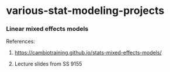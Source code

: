 # various-stat-modeling-projects

### Linear mixed effects models
References:

1. https://cambiotraining.github.io/stats-mixed-effects-models/

2. Lecture slides from SS 9155
